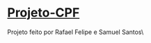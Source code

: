 # [Projeto-CPF](https://rfps09.github.io/Projeto-CPF/)
Projeto feito por Rafael Felipe e Samuel Santos\
